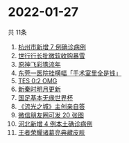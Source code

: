 # 2022-01-27
  共 11条

  <!-- BEGIN -->
  <!-- 最后更新时间:Thu Jan 27 2022 17:13:56 GMT+0000 (Coordinated Universal Time) -->
  1. [杭州市新增 7 例确诊病例](https://www.zhihu.com/search?q=杭州疫情)
1. [世行行长批微软收购暴雪](https://www.zhihu.com/search?q=微软暴雪)
1. [原神飞彩镌流年](https://www.zhihu.com/search?q=原神)
1. [东莞一医院挂横幅「手术室里全是钱」](https://www.zhihu.com/search?q=康华医院)
1. [TES 0:2 OMG](https://www.zhihu.com/search?q=tes)
1. [新秦时明月更新](https://www.zhihu.com/search?q=新秦时明月)
1. [国足基本无缘世界杯](https://www.zhihu.com/search?q=国足)
1. [《流光之城》主创亲自答](https://www.zhihu.com/search?q=流光之城)
1. [微信朋友圈可发 20 张图](https://www.zhihu.com/search?q=微信新功能)
1. [河北新增 4 例本土确诊病例](https://www.zhihu.com/search?q=河北疫情)
1. [王者荣耀诸葛亮典藏皮肤](https://www.zhihu.com/search?q=王者荣耀诸葛亮)
  <!-- END -->
  